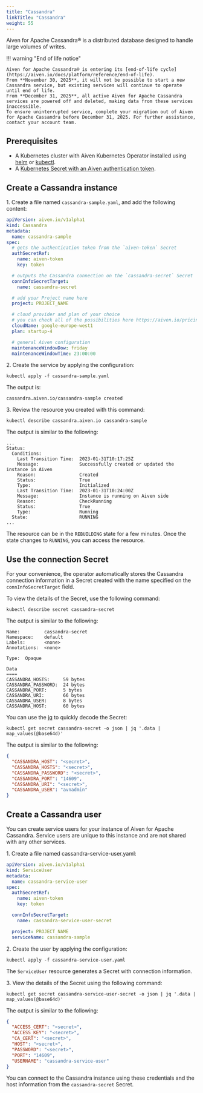 ```yaml
---
title: "Cassandra"
linkTitle: "Cassandra"
weight: 55
---
```


Aiven for Apache Cassandra® is a distributed database designed to handle large volumes of writes.

!!! warning "End of life notice"

    Aiven for Apache Cassandra® is entering its [end-of-life cycle](https://aiven.io/docs/platform/reference/end-of-life).
    From **November 30, 2025**, it will not be possible to start a new Cassandra service, but existing services will continue to operate until end of life.
    From **December 31, 2025**, all active Aiven for Apache Cassandra services are powered off and deleted, making data from these services inaccessible.
    To ensure uninterrupted service, complete your migration out of Aiven for Apache Cassandra before December 31, 2025. For further assistance, contact your account team.

## Prerequisites

* A Kubernetes cluster with Aiven Kubernetes Operator installed using [helm](../installation/helm.md) or [kubectl](../installation/kubectl.md).
* A [Kubernetes Secret with an Aiven authentication token](../authentication.md).


## Create a Cassandra instance

1\. Create a file named `cassandra-sample.yaml`, and add the following content:

```yaml
apiVersion: aiven.io/v1alpha1
kind: Cassandra
metadata:
  name: cassandra-sample
spec:
  # gets the authentication token from the `aiven-token` Secret
  authSecretRef:
    name: aiven-token
    key: token

  # outputs the Cassandra connection on the `cassandra-secret` Secret
  connInfoSecretTarget:
    name: cassandra-secret

  # add your Project name here
  project: PROJECT_NAME

  # cloud provider and plan of your choice
  # you can check all of the possibilities here https://aiven.io/pricing
  cloudName: google-europe-west1
  plan: startup-4

  # general Aiven configuration
  maintenanceWindowDow: friday
  maintenanceWindowTime: 23:00:00
```

2\. Create the service by applying the configuration:

```shell
kubectl apply -f cassandra-sample.yaml
```

The output is:

```shell
cassandra.aiven.io/cassandra-sample created
```

3\. Review the resource you created with this command:

```shell
kubectl describe cassandra.aiven.io cassandra-sample
```

The output is similar to the following:

```shell
...
Status:
  Conditions:
    Last Transition Time:  2023-01-31T10:17:25Z
    Message:               Successfully created or updated the instance in Aiven
    Reason:                Created
    Status:                True
    Type:                  Initialized
    Last Transition Time:  2023-01-31T10:24:00Z
    Message:               Instance is running on Aiven side
    Reason:                CheckRunning
    Status:                True
    Type:                  Running
  State:                   RUNNING
...
```

The resource can be in the `REBUILDING` state for a few minutes. Once the state changes to `RUNNING`, you can access the resource.

## Use the connection Secret

For your convenience, the operator automatically stores the Cassandra connection information in a Secret created with the
name specified on the `connInfoSecretTarget` field.

To view the details of the Secret, use the following command:

```shell
kubectl describe secret cassandra-secret
```

The output is similar to the following:

```shell
Name:         cassandra-secret
Namespace:    default
Labels:       <none>
Annotations:  <none>

Type:  Opaque

Data
====
CASSANDRA_HOSTS:     59 bytes
CASSANDRA_PASSWORD:  24 bytes
CASSANDRA_PORT:      5 bytes
CASSANDRA_URI:       66 bytes
CASSANDRA_USER:      8 bytes
CASSANDRA_HOST:      60 bytes
```

You can use the [jq](https://github.com/jqlang/jq) to quickly decode the Secret:

```shell
kubectl get secret cassandra-secret -o json | jq '.data | map_values(@base64d)'
```

The output is similar to the following:

```json
{
  "CASSANDRA_HOST": "<secret>",
  "CASSANDRA_HOSTS": "<secret>",
  "CASSANDRA_PASSWORD": "<secret>",
  "CASSANDRA_PORT": "14609",
  "CASSANDRA_URI": "<secret>",
  "CASSANDRA_USER": "avnadmin"
}
```

## Create a Cassandra user

You can create service users for your instance of Aiven for Apache Cassandra. Service users are unique to this instance and are not shared with any other services.

1\. Create a file named cassandra-service-user.yaml:

```yaml
apiVersion: aiven.io/v1alpha1
kind: ServiceUser
metadata:
  name: cassandra-service-user
spec:
  authSecretRef:
    name: aiven-token
    key: token

  connInfoSecretTarget:
    name: cassandra-service-user-secret

  project: PROJECT_NAME
  serviceName: cassandra-sample
```

2\. Create the user by applying the configuration:

```shell
kubectl apply -f cassandra-service-user.yaml
```

The `ServiceUser` resource generates a Secret with connection information.

3\. View the details of the Secret using the following command:

```shell
kubectl get secret cassandra-service-user-secret -o json | jq '.data | map_values(@base64d)'
```

The output is similar to the following:

```json
{
  "ACCESS_CERT": "<secret>",
  "ACCESS_KEY": "<secret>",
  "CA_CERT": "<secret>",
  "HOST": "<secret>",
  "PASSWORD": "<secret>",
  "PORT": "14609",
  "USERNAME": "cassandra-service-user"
}
```

You can connect to the Cassandra instance using these credentials and the host information from the `cassandra-secret` Secret.
